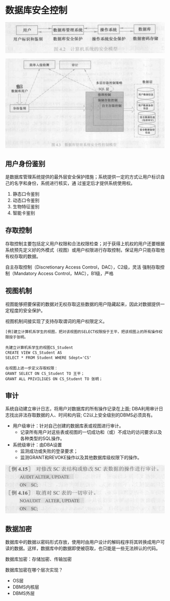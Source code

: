 # 数据库安全控制

![](2020-04-21-13-22-34.png)

![](2020-04-21-13-23-19.png)

## 用户身份鉴别

是数据库管理系统提供的最外层安全保护措施；系统提供一定的方式让用户标识自己的名字和身份，系统进行核实，通
过鉴定后才提供系统使用权。

1. 静态口令鉴别
2. 动态口令鉴别
3. 生物特征鉴别
4. 智能卡鉴别

## 存取控制

存取控制主要包括定义用户权限和合法权限检查；对于获得上机权的用户还要根据系统预先定义好的外模式（视图）或用户权限进行存取控制，保证用户只能存取他有权存取的数据。

自主存取控制（Discretionary Access Control，DAC），C2级，灵活
强制存取控制（Mandatory Access Control，MAC），B1级，严格

## 视图机制

视图能够把要保密的数据对无权存取这些数据的用户隐藏起来，因此对数据提供一定程度的安全保护。

视图机制间接实现了支持存取谓词的用户权限定义。

```
[例]建立计算机系学生的视图，把对该视图的SELECT权限授于王平，把该视图上的所有操作权限授于张明。

先建立计算机系学生的视图CS_Student
CREATE VIEW CS_Student AS
SELECT * FROM Student WHERE Sdept='CS'

在视图上进一步定义存取权限：
GRANT SELECT ON CS_Student TO 王平；
GRANT ALL PRIVILIGES ON CS_Student TO 张明；
```

## 审计

系统自动建立审计日志，将用户对数据库的所有操作记录在上面;
DBA利用审计日志找出非法存取数据的人、时间和内容;
C2以上安全级别的DBMS必须具有。

- 用户级审计：针对自己创建的数据库表或视图进行审计。
    - 记录所有用户对这些表或视图的一切成功和（或）不成功的访问要求以及各种类型的SQL操作。
- 系统级审计：由DBA设置
    - 监测成功或失败的登录要求；
    - 监测GRANT和REVOKE操作以及其他数据库级权限下的操作。

![](2020-04-21-14-06-18.png)

## 数据加密

数据库中的数据以密码形式存放，使用时由用户设计的解码程序将其转换成用户可读的数据。这样，数据库中的数据即使被窃取，也只能是一些无法辨认的代码。

数据库加密：存储加密、传输加密

数据库加密在哪个层次实现？
- OS层
- DBMS内核层
- DBMS外层
